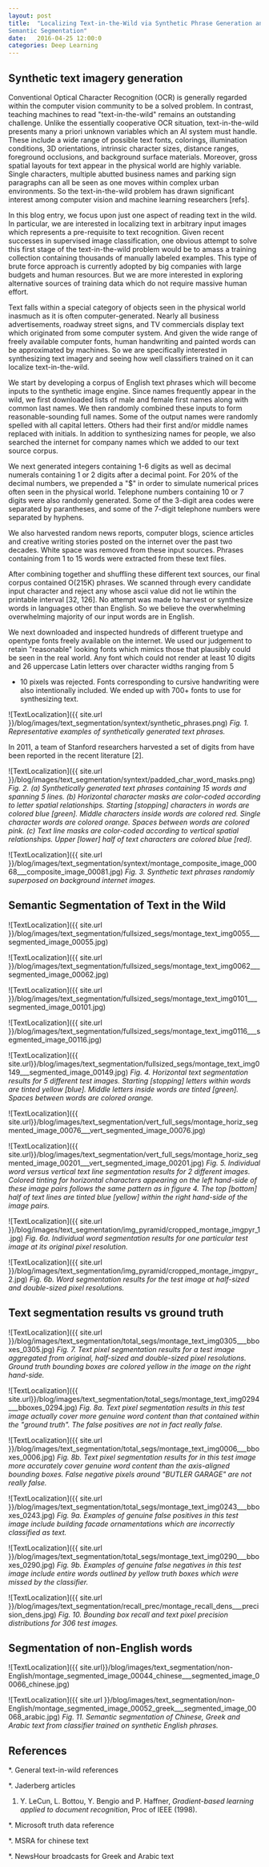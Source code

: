```yaml
---
layout: post
title:  "Localizing Text-in-the-Wild via Synthetic Phrase Generation and
Semantic Segmentation"
date:   2016-04-25 12:00:0
categories: Deep Learning
---
```


## Synthetic text imagery generation

Conventional Optical Character Recognition (OCR) is generally regarded
within the computer vision community to be a solved problem.  In contrast,
teaching machines to read "text-in-the-wild" remains an outstanding
challenge.  Unlike the essentially cooperative OCR situation,
text-in-the-wild presents many a priori unknown variables which an AI
system must handle.  These include a wide range of possible text fonts,
colorings, illumination conditions, 3D orientations, intrinsic character
sizes, distance ranges, foreground occlusions, and background surface
materials.  Moreover, gross spatial layouts for text appear in the physical
world are highly variable.  Single characters, multiple abutted business
names and parking sign paragraphs can all be seen as one moves within
complex urban environments.  So the text-in-the-wild problem has drawn
significant interest among computer vision and machine learning
researchers [refs].

In this blog entry, we focus upon just one aspect of reading text in the
wild.  In particular, we are interested in localizing text in arbitrary
input images which represents a pre-requisite to text recognition.  Given
recent successes in supervised image classification, one obvious attempt to
solve this first stage of the text-in-the-wild problem would be to amass a
training collection containing thousands of manually labeled examples.
This type of brute force approach is currently adopted by big companies
with large budgets and human resources.  But we are more interested in
exploring alternative sources of training data which do not require massive
human effort.

Text falls within a special category of objects seen in the physical world
inasmuch as it is often computer-generated.  Nearly all business
advertisements, roadway street signs, and TV commercials display text which
originated from some computer system.  And given the wide range of freely
available computer fonts, human handwriting and painted words can be
approximated by machines.  So we are specifically interested in
synthesizing text imagery and seeing how well classifiers trained on it can
localize text-in-the-wild.

We start by developing a corpus of English text phrases which will become
inputs to the synthetic image engine.  Since names frequently appear in the
wild, we first downloaded lists of male and female first names along with
common last names.  We then randomly combined these inputs to form
reasonable-sounding full names.  Some of the output names were randomly
spelled with all capital letters.  Others had their first and/or middle
names replaced with initials.  In addition to synthesizing names for
people, we also searched the internet for company names which we added to
our text source corpus.

We next generated integers containing 1-6 digits as well as decimal
numerals containing 1 or 2 digits after a decimal point.  For 20% of the
decimal numbers, we prepended a "$" in order to simulate numerical prices
often seen in the physical world.  Telephone numbers containing 10 or 7
digits were also randomly generated.  Some of the 3-digit area codes were
separated by parantheses, and some of the 7-digit telephone numbers were
separated by hyphens.

We also harvested random news reports, computer blogs, science articles and
creative writing stories posted on the internet over the past two decades.
White space was removed from these input sources.  Phrases containing from
1 to 15 words were extracted from these text files.

After combining together and shuffling these different text sources, our
final corpus contained O(215K) phrases.  We scanned through every candidate
input character and reject any whose ascii value did not lie wtihin the
printable interval [32, 126].  No attempt was made to harvest or synthesize
words in languages other than English.  So we believe the overwhelming
overwhelming majority of our input words are in English.

We next downloaded and inspected hundreds of different truetype and
opentype fonts freely available on the internet.  We used our judgement to
retain "reasonable" looking fonts which mimics those that plausibly could
be seen in the real world.  Any font which could not render at least 10
digits and 26 uppercase Latin letters over character widths ranging from 5
- 10 pixels was rejected.  Fonts corresponding to cursive handwriting were
also intentionally included.  We ended up with 700+ fonts to use for
synthesizing text.  












![TextLocalization]({{ site.url }}/blog/images/text_segmentation/syntext/synthetic_phrases.png)
*Fig. 1.  Representative examples of synthetically generated text phrases.*

In 2011, a team of Stanford researchers harvested a set of digits from
have been reported in the recent literature [2].


![TextLocalization]({{ site.url }}/blog/images/text_segmentation/syntext/padded_char_word_masks.png)
*Fig. 2.  (a) Synthetically generated text phrases containing 15 words and
spanning 5 lines.  (b) Horizontal character masks are color-coded according
to letter spatial relationships.  Starting [stopping] characters in words
are colored blue [green].  Middle characters inside words are colored red.
Single character words are colored orange.  Spaces between words are
colored pink.  (c) Text line masks are color-coded according to vertical
spatial relationships.  Upper [lower] half of text characters are colored
blue [red].*

![TextLocalization]({{ site.url }}/blog/images/text_segmentation/syntext/montage_composite_image_00068___composite_image_00081.jpg)
*Fig. 3.  Synthetic text phrases randomly superposed on background internet images.*


## Semantic Segmentation of Text in the Wild

![TextLocalization]({{ site.url }}/blog/images/text_segmentation/fullsized_segs/montage_text_img0055___segmented_image_00055.jpg)

![TextLocalization]({{ site.url }}/blog/images/text_segmentation/fullsized_segs/montage_text_img0062___segmented_image_00062.jpg)

![TextLocalization]({{ site.url }}/blog/images/text_segmentation/fullsized_segs/montage_text_img0101___segmented_image_00101.jpg)

![TextLocalization]({{ site.url }}/blog/images/text_segmentation/fullsized_segs/montage_text_img0116___segmented_image_00116.jpg)

![TextLocalization]({{ site.url}}/blog/images/text_segmentation/fullsized_segs/montage_text_img0149___segmented_image_00149.jpg)
*Fig. 4.  Horizontal text segmentation results for 5 different test images.  Starting
[stopping] letters within words are tinted yellow [blue].  Middle letters
inside words are tinted [green].  Spaces between words are colored orange.*


![TextLocalization]({{ site.url}}/blog/images/text_segmentation/vert_full_segs/montage_horiz_segmented_image_00076___vert_segmented_image_00076.jpg)

![TextLocalization]({{ site.url}}/blog/images/text_segmentation/vert_full_segs/montage_horiz_segmented_image_00201___vert_segmented_image_00201.jpg)
*Fig. 5.  Individual word versus vertical text line segmentation results
for 2 different images.  Colored tinting for horizontal characters appearing on
the left hand-side of these image pairs follows the same pattern as in
figure 4.  The top [bottom] half of text lines are tinted blue [yellow]
within the right hand-side of the image pairs.*



![TextLocalization]({{ site.url }}/blog/images/text_segmentation/img_pyramid/cropped_montage_imgpyr_1.jpg)
*Fig. 6a.  Individual word segmentation results for one particular test
image at its original pixel resolution.*

![TextLocalization]({{ site.url }}/blog/images/text_segmentation/img_pyramid/cropped_montage_imgpyr_2.jpg)
*Fig. 6b.  Word segmentation results for the test image at half-sized and double-sized pixel resolutions.*

## Text segmentation results vs ground truth

![TextLocalization]({{ site.url }}/blog/images/text_segmentation/total_segs/montage_text_img0305___bboxes_0305.jpg)
*Fig. 7.  Text pixel segmentation results for a test image aggregated
from original, half-sized and double-sized pixel resolutions.  Ground truth
bounding boxes are colored yellow in the image on the right hand-side.*

![TextLocalization]({{ site.url}}/blog/images/text_segmentation/total_segs/montage_text_img0294___bboxes_0294.jpg)
*Fig. 8a.  Text pixel segmentation results in this test image actually
cover more genuine word content than that contained within the "ground
truth".  The false positives are not in fact really false.*

![TextLocalization]({{ site.url
}}/blog/images/text_segmentation/total_segs/montage_text_img0006___bboxes_0006.jpg)
*Fig. 8b.  Text pixel segmentation results for in this test image more
accurately cover genuine word content than the axis-aligned bounding boxes.
False negative pixels around "BUTLER GARAGE" are not really false.*



![TextLocalization]({{ site.url
}}/blog/images/text_segmentation/total_segs/montage_text_img0243___bboxes_0243.jpg)
*Fig. 9a.  Examples of genuine false positives in this test image include
building facade ornamentations which are incorrectly classified as text.*


![TextLocalization]({{ site.url }}/blog/images/text_segmentation/total_segs/montage_text_img0290___bboxes_0290.jpg)
*Fig. 9b.  Examples of genuine false negatives in this test image include
entire words outlined by yellow truth boxes which were missed by the classifier.*


![TextLocalization]({{ site.url }}/blog/images/text_segmentation/recall_prec/montage_recall_dens___precision_dens.jpg)
*Fig. 10.  Bounding box recall and text pixel precision distributions for 306 test images.*

## Segmentation of non-English words

![TextLocalization]({{ site.url}}/blog/images/text_segmentation/non-English/montage_segmented_image_00044_chinese___segmented_image_00066_chinese.jpg)

![TextLocalization]({{ site.url }}/blog/images/text_segmentation/non-English/montage_segmented_image_00052_greek___segmented_image_00068_arabic.jpg)
*Fig. 11.  Semantic segmentation of Chinese, Greek and Arabic text from classifier trained on
synthetic English phrases.*



## References

*.  General text-in-wild references 

*.  Jaderberg articles

1.  Y. LeCun, L. Bottou, Y. Bengio and P. Haffner, *Gradient-based learning
applied to document recognition*, Proc of IEEE (1998).

*.  Microsoft truth data reference

*.  MSRA for chinese text 

*.  NewsHour broadcasts for Greek and Arabic text
